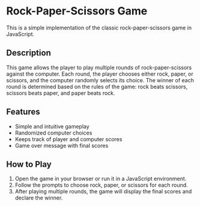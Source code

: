 # Rock-Paper-Scissors Game

This is a simple implementation of the classic rock-paper-scissors game in JavaScript.

## Description

This game allows the player to play multiple rounds of rock-paper-scissors against the computer. Each round, the player chooses either rock, paper, or scissors, and the computer randomly selects its choice. The winner of each round is determined based on the rules of the game: rock beats scissors, scissors beats paper, and paper beats rock.

## Features

- Simple and intuitive gameplay
- Randomized computer choices
- Keeps track of player and computer scores
- Game over message with final scores

## How to Play

1. Open the game in your browser or run it in a JavaScript environment.
2. Follow the prompts to choose rock, paper, or scissors for each round.
3. After playing multiple rounds, the game will display the final scores and declare the winner.

